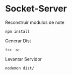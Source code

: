 # Socket-Server

Reconstruir modulos de note

```
npm install
```

Generar Dist

```
tsc -w
```

Levantar Servidor

```
nodemon dist/
```
